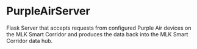 # PurpleAirServer
Flask Server that accepts requests from configured Purple Air devices on the MLK Smart Corridor and produces the data back into the MLK Smart Corridor data hub. 
